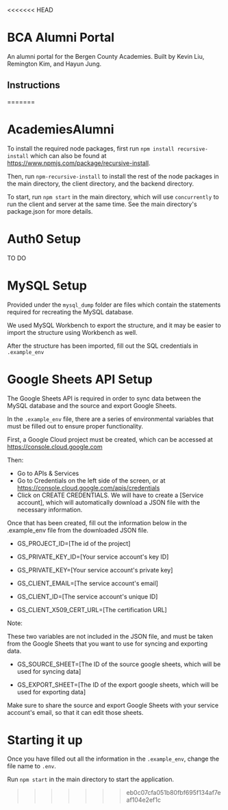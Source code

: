 <<<<<<< HEAD
# BCA Alumni Portal

An alumni portal for the Bergen County Academies. Built by Kevin Liu, Remington Kim, and Hayun Jung.

## Instructions
=======
# AcademiesAlumni
To install the required node packages, first run `npm install recursive-install` which can also be found at https://www.npmjs.com/package/recursive-install.

Then, run `npm-recursive-install` to install the rest of the node packages in the main directory, the client directory, and the backend directory.

To start, run `npm start` in the main directory, which will use `concurrently` to run the client and server at the same time. See the main directory's package.json for more details.

# Auth0 Setup
TO DO


# MySQL Setup
Provided under the `mysql_dump` folder are files which contain the statements required for recreating the MySQL database.

We used MySQL Workbench to export the structure, and it may be easier to import the structure using Workbench as well.

After the structure has been imported, fill out the SQL credentials in `.example_env`


# Google Sheets API Setup
The Google Sheets API is required in order to sync data between the MySQL database and the source and export Google Sheets.

In the `.example_env` file, there are a series of environmental variables that must be filled out to ensure proper functionality.

First, a Google Cloud project must be created, which can be accessed at https://console.cloud.google.com

Then:
- Go to APIs & Services 
- Go to Credentials on the left side of the screen, or at https://console.cloud.google.com/apis/credentials
- Click on CREATE CREDENTIALS. We will have to create a [Service account], which will automatically download a JSON file with the necessary information.

Once that has been created, fill out the information below in the .example_env file from the downloaded JSON file.

- GS_PROJECT_ID=[The id of the project]

- GS_PRIVATE_KEY_ID=[Your service account's key ID]

- GS_PRIVATE_KEY=[Your service account's private key]

- GS_CLIENT_EMAIL=[The service account's email]

- GS_CLIENT_ID=[The service account's unique ID]

- GS_CLIENT_X509_CERT_URL=[The certification URL]

Note:

These two variables are not included in the JSON file, and must be taken from the Google Sheets that you want to use for syncing and exporting data.

- GS_SOURCE_SHEET=[The ID of the source google sheets, which will be used for syncing data]

- GS_EXPORT_SHEET=[The ID of the export google sheets, which will be used for exporting data]

Make sure to share the source and export Google Sheets with your service account's email, so that it can edit those sheets.


# Starting it up
Once you have filled out all the information in the `.example_env`, change the file name to `.env`.

Run `npm start` in the main directory to start the application.
>>>>>>> eb0c07cfa051b80fbf695f134af7eaf104e2ef1c

